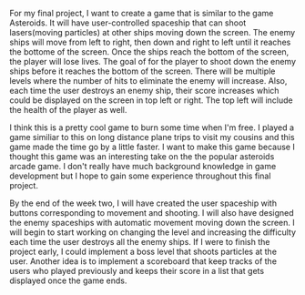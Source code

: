 For my final project, I want to create a game that is similar to the game Asteroids. It will have user-controlled spaceship that can shoot lasers(moving particles) at other ships
moving down the screen. The enemy ships will move from left to right, then down and right to left until it reaches the bottome of the screen. Once the ships reach the bottom of 
the screen, the player will lose lives. The goal of for the player to shoot down the enemy ships before it reaches the bottom of the screen. There will be multiple levels where 
the number of hits to eliminate the enemy will increase. Also, each time the user destroys an enemy ship, their score increases which could be displayed on the screen in top left 
or right. The top left will include the health of the player as well. 

I think this is a pretty cool game to burn some time when I'm free. I played a game similiar to this on long distance plane trips to visit my cousins and 
this game made the time go by a little faster. I want to make this game because I thought this game was an interesting take on the the popular asteroids arcade game. I don't 
really have much background knowledge in game development but I hope to gain some experience throughout this final project.

By the end of the week two, I will have created the user spaceship with buttons corresponding to movement and shooting. I will also have designed the enemy spaceships with 
automatic movement moving down the screen. I will begin to start working on changing the level and increasing the difficulty each time the user destroys all the enemy ships. If I 
were to finish the project early, I could implement a boss level that shoots particles at the user. Another idea is to implement a scoreboard that keep tracks of the users who 
played previously and keeps their score in a list that gets displayed once the game ends.
